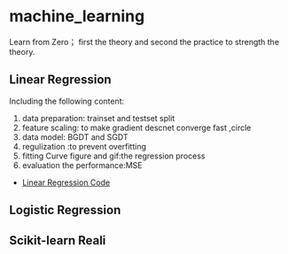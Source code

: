 # machine_learning
Learn from Zero；
first the theory and second the practice to strength the theory.
## Linear Regression
Including the following content: 
1. data preparation: trainset and testset split
2. feature scaling: to make gradient descnet converge fast ,circle 
3. data model: BGDT and SGDT 
4. regulization :to prevent overfitting
5. fitting Curve figure and gif:the regression process
6. evaluation the performance:MSE

*  [Linear Regression Code](https://github.com/tonyztao/machine_learning/blob/master/linear_regression/Linear%20Regression/Linear_Regression.py/)

## Logistic Regression

## Scikit-learn Reali


